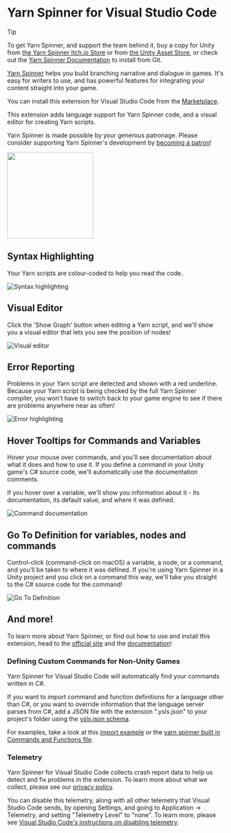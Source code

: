 # Yarn Spinner for Visual Studio Code

> [!TIP]
> To get Yarn Spinner, and support the team behind it, buy a copy for Unity from [the Yarn Spinner Itch.io Store](https://yarnspinner.itch.io) or from [the Unity Asset Store](https://assetstore.unity.com/packages/tools/behavior-ai/yarn-spinner-for-unity-267061), or check out the [Yarn Spinner Documentation](https://docs.yarnspinner.dev) to install from Git.

[Yarn Spinner](https://yarnspinner.dev) helps you build branching narrative and dialogue in games. It's easy for writers to use, and has powerful features for integrating your content straight into your game.

You can install this extension for Visual Studio Code from the [Marketplace](https://marketplace.visualstudio.com/items?itemName=SecretLab.yarn-spinner).

This extension adds language support for Yarn Spinner code, and a visual editor for creating Yarn scripts.

Yarn Spinner is made possible by your generous patronage. Please consider supporting Yarn Spinner's development by [becoming a patron](https://patreon.com/secretlab)!

<a href="https://patreon.com/secretlab"><img width="200" src="https://user-images.githubusercontent.com/901768/71883373-6f40ff80-318a-11ea-9d3a-01f1f58cb39e.png"></a>

## Syntax Highlighting

Your Yarn scripts are colour-coded to help you read the code.

![Syntax highlighting](./.github/images/syntax-highlighting.gif)

## Visual Editor

Click the 'Show Graph' button when editing a Yarn script, and we'll show you a visual editor that lets you see the position of nodes!

![Visual editor](.github/images/visual-editor.gif)

## Error Reporting

Problems in your Yarn script are detected and shown with a red underline. Because your Yarn script is being checked by the full Yarn Spinner compiler, you won't have to switch back to your game engine to see if there are problems anywhere near as often!

![Error highlighting](.github/images/errors.gif)

## Hover Tooltips for Commands and Variables

Hover your mouse over commands, and you'll see documentation about what it does and how to use it. If you define a command in your Unity game's C# source code, we'll automatically use the documentation comments.

If you hover over a variable, we'll show you information about it - its documentation, its default value, and where it was defined.

![Command documentation](.github/images/command-docs.gif)

## Go To Definition for variables, nodes and commands

Control-click (command-click on macOS) a variable, a node, or a command, and you'll be taken to where it was defined. If you're using Yarn Spinner in a Unity project and you click on a command this way, we'll take you straight to the C# source code for the command!

![Go To Definition](.github/images/go-to-declaration.gif)

## And more!

To learn more about Yarn Spinner, or find out how to use and install this extension, head to the [official site](https://yarnspinner.dev) and the [documentation](https://docs.yarnspinner.dev)!

### Defining Custom Commands for Non-Unity Games

Yarn Spinner for Visual Studio Code will automatically find your commands written in C#.

If you want to import command and function definitions for a language other than C#, or you want to override information that the language server parses from C#, add a JSON file with the extension ".ysls.json" to your project's folder using the [ysls.json schema](https://github.com/YarnSpinnerTool/YarnSpinner/blob/main/YarnSpinner.LanguageServer/src/Server/Documentation/ysls.schema.json).

For examples, take a look at this [import example](https://github.com/YarnSpinnerTool/YarnSpinner/blob/main/YarnSpinner.LanguageServer/ImportExample.ysls.json) or the [yarn spinner built in Commands and Functions file](https://github.com/YarnSpinnerTool/YarnSpinner/blob/main/YarnSpinner.LanguageServer/src/Server/Documentation/BuiltInFunctionsAndCommands.ysls.json).

### Telemetry

Yarn Spinner for Visual Studio Code collects crash report data to help us detect and fix problems in the extension. To learn more about what we collect, please see our [privacy policy](http://yarnspinner.dev/YS_VSCode_PrivacyPolicy-2022.06.08.pdf).

You can disable this telemetry, along with all other telemetry that Visual Studio Code sends, by opening Settings, and going to Application -> Telemetry, and setting "Telemetry Level" to "none". To learn more, please see [Visual Studio Code's instructions on disabling telemetry](https://code.visualstudio.com/docs/getstarted/telemetry#_disable-telemetry-reporting).
